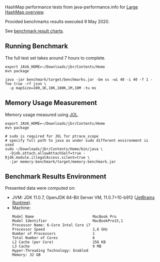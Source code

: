 HashMap performance tests from java-performance.info for [Large HashMap overview](http://java-performance.info/hashmap-overview-jdk-fastutil-goldman-sachs-hppc-koloboke-trove-january-2015/#comments).

Provided benchmarks results executed 9 May 2020.

See [benchmark result charts](https://collection-libs-comparison.develar.org/).

## Running Benchmark
The full test set takes around 7 hours to complete. 
```
export JAVA_HOME=~/Downloads/jbr/Contents/Home
mvn package

java -jar benchmark/target/benchmarks.jar -bm ss -wi 40 -i 40 -f 1 -foe true -rf json \
  -p mapSize=100,1K,10K,100K,1M,10M -tu ms
```

## Memory Usage Measurement
Memory usage measured using [JOL](https://openjdk.java.net/projects/code-tools/jol/).

```
export JAVA_HOME=~/Downloads/jbr/Contents/Home
mvn package

# sudo is required for JOL for ptrace_scope
# specify full path to java as under sudo different environment is used
sudo ~/Downloads/jbr/Contents/Home/bin/java \ 
  -Djdk.attach.allowAttachSelf=true -Djdk.module.illegalAccess.silent=true \
  -jar memory-benchmark/target/memory-benchmark.jar
```

## Benchmark Results Environment
Presented data were computed on: 

* JVM: JDK 11.0.7, OpenJDK 64-Bit Server VM, 11.0.7+10-b912 ([JetBrains Runtime](https://confluence.jetbrains.com/display/JBR/JetBrains+Runtime)).
* Machine:
    ```
    Model Name                           MacBook Pro   
    Model Identifier                     MacBookPro15,1
    Processor Name:	6-Core Intel Core i7               
    Processor Speed                      2,6 GHz       
    Number of Processors                 1             
    Total Number of Cores                6             
    L2 Cache (per Core)                  256 KB        
    L3 Cache                             9 MB          
    Hyper-Threading Technology:	Enabled                
    Memory:	32 GB
    ```
